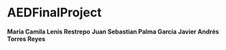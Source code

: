 # AEDFinalProject

<b>María Camila Lenis Restrepo</b>
<b>Juan Sebastian Palma García</b>
<b>Javier Andrés Torres Reyes</b>
